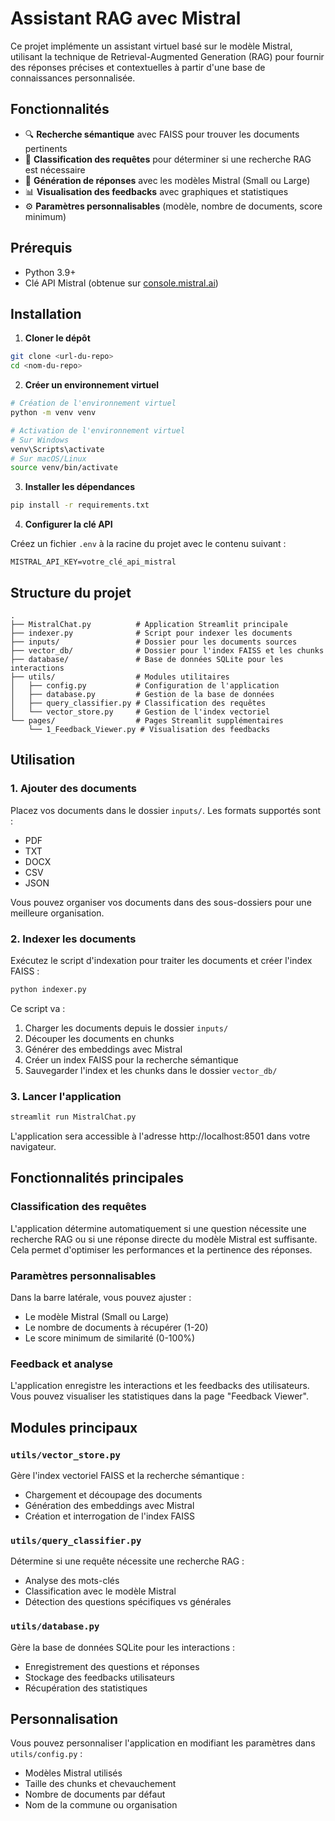 # Assistant RAG avec Mistral

Ce projet implémente un assistant virtuel basé sur le modèle Mistral, utilisant la technique de Retrieval-Augmented Generation (RAG) pour fournir des réponses précises et contextuelles à partir d'une base de connaissances personnalisée.

## Fonctionnalités

- 🔍 **Recherche sémantique** avec FAISS pour trouver les documents pertinents
- 🧠 **Classification des requêtes** pour déterminer si une recherche RAG est nécessaire
- 🤖 **Génération de réponses** avec les modèles Mistral (Small ou Large)
- 📊 **Visualisation des feedbacks** avec graphiques et statistiques
- ⚙️ **Paramètres personnalisables** (modèle, nombre de documents, score minimum)

## Prérequis

- Python 3.9+ 
- Clé API Mistral (obtenue sur [console.mistral.ai](https://console.mistral.ai/))

## Installation

1. **Cloner le dépôt**

```bash
git clone <url-du-repo>
cd <nom-du-repo>
```

2. **Créer un environnement virtuel**

```bash
# Création de l'environnement virtuel
python -m venv venv

# Activation de l'environnement virtuel
# Sur Windows
venv\Scripts\activate
# Sur macOS/Linux
source venv/bin/activate
```

3. **Installer les dépendances**

```bash
pip install -r requirements.txt
```

4. **Configurer la clé API**

Créez un fichier `.env` à la racine du projet avec le contenu suivant :

```
MISTRAL_API_KEY=votre_clé_api_mistral
```

## Structure du projet

```
.
├── MistralChat.py          # Application Streamlit principale
├── indexer.py              # Script pour indexer les documents
├── inputs/                 # Dossier pour les documents sources
├── vector_db/              # Dossier pour l'index FAISS et les chunks
├── database/               # Base de données SQLite pour les interactions
├── utils/                  # Modules utilitaires
│   ├── config.py           # Configuration de l'application
│   ├── database.py         # Gestion de la base de données
│   ├── query_classifier.py # Classification des requêtes
│   └── vector_store.py     # Gestion de l'index vectoriel
└── pages/                  # Pages Streamlit supplémentaires
    └── 1_Feedback_Viewer.py # Visualisation des feedbacks
```

## Utilisation

### 1. Ajouter des documents

Placez vos documents dans le dossier `inputs/`. Les formats supportés sont :
- PDF
- TXT
- DOCX
- CSV
- JSON

Vous pouvez organiser vos documents dans des sous-dossiers pour une meilleure organisation.

### 2. Indexer les documents

Exécutez le script d'indexation pour traiter les documents et créer l'index FAISS :

```bash
python indexer.py
```

Ce script va :
1. Charger les documents depuis le dossier `inputs/`
2. Découper les documents en chunks
3. Générer des embeddings avec Mistral
4. Créer un index FAISS pour la recherche sémantique
5. Sauvegarder l'index et les chunks dans le dossier `vector_db/`

### 3. Lancer l'application

```bash
streamlit run MistralChat.py
```

L'application sera accessible à l'adresse http://localhost:8501 dans votre navigateur.

## Fonctionnalités principales

### Classification des requêtes

L'application détermine automatiquement si une question nécessite une recherche RAG ou si une réponse directe du modèle Mistral est suffisante. Cela permet d'optimiser les performances et la pertinence des réponses.

### Paramètres personnalisables

Dans la barre latérale, vous pouvez ajuster :
- Le modèle Mistral (Small ou Large)
- Le nombre de documents à récupérer (1-20)
- Le score minimum de similarité (0-100%)

### Feedback et analyse

L'application enregistre les interactions et les feedbacks des utilisateurs. Vous pouvez visualiser les statistiques dans la page "Feedback Viewer".

## Modules principaux

### `utils/vector_store.py`

Gère l'index vectoriel FAISS et la recherche sémantique :
- Chargement et découpage des documents
- Génération des embeddings avec Mistral
- Création et interrogation de l'index FAISS

### `utils/query_classifier.py`

Détermine si une requête nécessite une recherche RAG :
- Analyse des mots-clés
- Classification avec le modèle Mistral
- Détection des questions spécifiques vs générales

### `utils/database.py`

Gère la base de données SQLite pour les interactions :
- Enregistrement des questions et réponses
- Stockage des feedbacks utilisateurs
- Récupération des statistiques

## Personnalisation

Vous pouvez personnaliser l'application en modifiant les paramètres dans `utils/config.py` :
- Modèles Mistral utilisés
- Taille des chunks et chevauchement
- Nombre de documents par défaut
- Nom de la commune ou organisation

